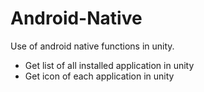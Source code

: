 # Android-Native
Use of android native functions in unity.
- Get list of all installed application in unity
- Get icon of each application in unity
